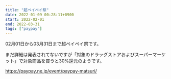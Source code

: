```yaml
---
title: "超ペイペイ祭"
date: 2022-01-09 00:28:11+0900
start: 2022-02-01
end: 2022-03-31
tags: ["paypay"]
---
```


02月01日から03月31日まで超ペイペイ祭です。

まだ詳細は発表されてないですが「対象のドラッグストアおよびスーパーマーケット」で対象商品を買うと30%還元のようです。

https://paypay.ne.jp/event/paypay-matsuri/
